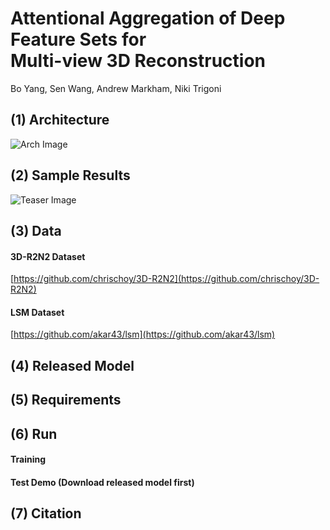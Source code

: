 # Attentional Aggregation of Deep Feature Sets for <br /> Multi-view 3D Reconstruction
Bo Yang, Sen Wang, Andrew Markham, Niki Trigoni

## (1) Architecture
![Arch Image](https://github.com/Yang7879/AttSets/blob/master/attsets_arch.png)
## (2) Sample Results
![Teaser Image](https://github.com/Yang7879/AttSets/blob/master/attsets_sample.png)

## (3) Data
#### 3D-R2N2 Dataset
[https://github.com/chrischoy/3D-R2N2](https://github.com/chrischoy/3D-R2N2)
#### LSM Dataset
[https://github.com/akar43/lsm](https://github.com/akar43/lsm)

## (4) Released Model

## (5) Requirements

## (6) Run
#### Training

#### Test Demo (Download released model first)

## (7) Citation
